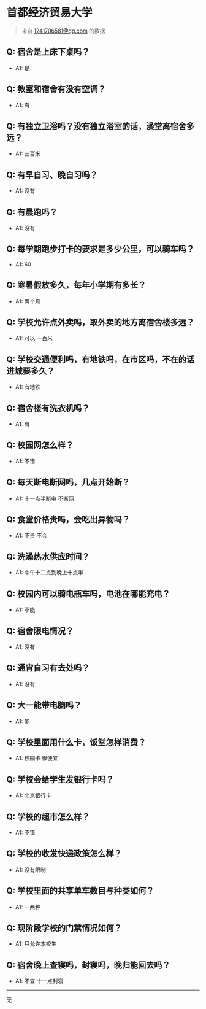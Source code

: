 # 首都经济贸易大学
> 来自 1241706581@qq.com 的数据
## Q: 宿舍是上床下桌吗？
- A1: 是
## Q: 教室和宿舍有没有空调？
- A1: 有
## Q: 有独立卫浴吗？没有独立浴室的话，澡堂离宿舍多远？
- A1: 三百米
## Q: 有早自习、晚自习吗？
- A1: 没有
## Q: 有晨跑吗？
- A1: 没有
## Q: 每学期跑步打卡的要求是多少公里，可以骑车吗？
- A1: 60
## Q: 寒暑假放多久，每年小学期有多长？
- A1: 两个月
## Q: 学校允许点外卖吗，取外卖的地方离宿舍楼多远？
- A1: 可以 一百米
## Q: 学校交通便利吗，有地铁吗，在市区吗，不在的话进城要多久？
- A1: 有地铁
## Q: 宿舍楼有洗衣机吗？
- A1: 有
## Q: 校园网怎么样？
- A1: 不错
## Q: 每天断电断网吗，几点开始断？
- A1: 十一点半断电 不断网
## Q: 食堂价格贵吗，会吃出异物吗？
- A1: 不贵 不会
## Q: 洗澡热水供应时间？
- A1: 中午十二点到晚上十点半
## Q: 校园内可以骑电瓶车吗，电池在哪能充电？
- A1: 不能
## Q: 宿舍限电情况？
- A1: 没有
## Q: 通宵自习有去处吗？
- A1: 没有
## Q: 大一能带电脑吗？
- A1: 能
## Q: 学校里面用什么卡，饭堂怎样消费？
- A1: 校园卡 很便宜
## Q: 学校会给学生发银行卡吗？
- A1: 北京银行卡
## Q: 学校的超市怎么样？
- A1: 不错
## Q: 学校的收发快递政策怎么样？
- A1: 没有限制
## Q: 学校里面的共享单车数目与种类如何？
- A1: 一两种
## Q: 现阶段学校的门禁情况如何？
- A1: 只允许本校生
## Q: 宿舍晚上查寝吗，封寝吗，晚归能回去吗？
- A1: 不查 十一点封寝
***
无